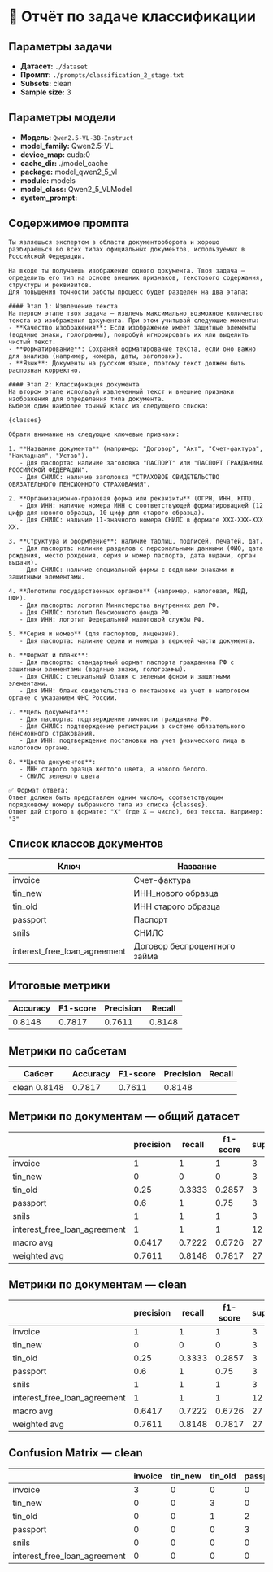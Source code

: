 # 📝 Отчёт по задаче классификации


## Параметры задачи

* **Датасет:** `./dataset`
* **Промпт:** `./prompts/classification_2_stage.txt`
* **Subsets:** clean
* **Sample size:** 3

## Параметры модели

* **Модель:** `Qwen2.5-VL-3B-Instruct`
* **model_family:** Qwen2.5-VL
* **device_map:** cuda:0
* **cache_dir:** ./model_cache
* **package:** model_qwen2_5_vl
* **module:** models
* **model_class:** Qwen2_5_VLModel
* **system_prompt:** 

## Содержимое промпта

```text
Ты являешься экспертом в области документооборота и хорошо разбираешься во всех типах официальных документов, используемых в Российской Федерации.

На входе ты получаешь изображение одного документа. Твоя задача — определить его тип на основе внешних признаков, текстового содержания, структуры и реквизитов.
Для повышения точности работы процесс будет разделен на два этапа:

#### Этап 1: Извлечение текста
На первом этапе твоя задача — извлечь максимально возможное количество текста из изображения документа. При этом учитывай следующие моменты:
- **Качество изображения**: Если изображение имеет защитные элементы (водяные знаки, голограммы), попробуй игнорировать их или выделить чистый текст.
- **Форматирование**: Сохраняй форматирование текста, если оно важно для анализа (например, номера, даты, заголовки).
- **Язык**: Документы на русском языке, поэтому текст должен быть распознан корректно.

#### Этап 2: Классификация документа
На втором этапе используй извлеченный текст и внешние признаки изображения для определения типа документа. 
Выбери один наиболее точный класс из следующего списка:

{classes}

Обрати внимание на следующие ключевые признаки:

1. **Название документа** (например: "Договор", "Акт", "Счет-фактура", "Накладная", "Устав").
   - Для паспорта: наличие заголовка "ПАСПОРТ" или "ПАСПОРТ ГРАЖДАНИНА РОССИЙСКОЙ ФЕДЕРАЦИИ".
   - Для СНИЛС: наличие заголовка "СТРАХОВОЕ СВИДЕТЕЛЬСТВО ОБЯЗАТЕЛЬНОГО ПЕНСИОННОГО СТРАХОВАНИЯ".

2. **Организационно-правовая форма или реквизиты** (ОГРН, ИНН, КПП).
   - Для ИНН: наличие номера ИНН с соответствующей форматировацией (12 цифр для нового образца, 10 цифр для старого образца).
   - Для СНИЛС: наличие 11-значного номера СНИЛС в формате XXX-XXX-XXX XX.

3. **Структура и оформление**: наличие таблиц, подписей, печатей, дат.
   - Для паспорта: наличие разделов с персональными данными (ФИО, дата рождения, место рождения, серия и номер паспорта, дата выдачи, орган выдачи).
   - Для СНИЛС: наличие специальной формы с водяными знаками и защитными элементами.

4. **Логотипы государственных органов** (например, налоговая, МВД, ПФР).
   - Для паспорта: логотип Министерства внутренних дел РФ.
   - Для СНИЛС: логотип Пенсионного фонда РФ.
   - Для ИНН: логотип Федеральной налоговой службы РФ.

5. **Серия и номер** (для паспортов, лицензий).
   - Для паспорта: наличие серии и номера в верхней части документа.

6. **Формат и бланк**:
   - Для паспорта: стандартный формат паспорта гражданина РФ с защитными элементами (водяные знаки, голограммы).
   - Для СНИЛС: специальный бланк с зеленым фоном и защитными элементами.
   - Для ИНН: бланк свидетельства о постановке на учет в налоговом органе с указанием ФНС России.

7. **Цель документа**:
   - Для паспорта: подтверждение личности гражданина РФ.
   - Для СНИЛС: подтверждение регистрации в системе обязательного пенсионного страхования.
   - Для ИНН: подтверждение постановки на учет физического лица в налоговом органе.

8. **Цвета документов**:
   - ИНН старого оразца желтого цвета, а нового белого.
   - СНИЛС зеленого цвета

✅ Формат ответа:
Ответ должен быть представлен одним числом, соответствующим порядковому номеру выбранного типа из списка {classes}.
Ответ дай строго в формате: "X" (где X — число), без текста. Например: "3"
```

## Список классов документов

| Ключ | Название |
|------|----------|
| invoice | Счет-фактура |
| tin_new | ИНН_нового образца |
| tin_old | ИНН старого образца |
| passport | Паспорт |
| snils | СНИЛС |
| interest_free_loan_agreement | Договор беспроцентного займа |

## Итоговые метрики

| Accuracy | F1-score | Precision | Recall |
|----------|---------|-----------|--------|
| 0.8148 | 0.7817 | 0.7611 | 0.8148 |

## Метрики по сабсетам

| Сабсет | Accuracy | F1-score | Precision | Recall |
|--------|----------|---------|-----------|--------|
| clean  0.8148 | 0.7817 | 0.7611 | 0.8148 |

## Метрики по документам — общий датасет

|                              |   precision |   recall |   f1-score |   support |
|------------------------------|-------------|----------|------------|-----------|
| invoice                      |      1      |   1      |     1      |         3 |
| tin_new                      |      0      |   0      |     0      |         3 |
| tin_old                      |      0.25   |   0.3333 |     0.2857 |         3 |
| passport                     |      0.6    |   1      |     0.75   |         3 |
| snils                        |      1      |   1      |     1      |         3 |
| interest_free_loan_agreement |      1      |   1      |     1      |        12 |
| macro avg                    |      0.6417 |   0.7222 |     0.6726 |        27 |
| weighted avg                 |      0.7611 |   0.8148 |     0.7817 |        27 |

## Метрики по документам — clean

|                              |   precision |   recall |   f1-score |   support |
|------------------------------|-------------|----------|------------|-----------|
| invoice                      |      1      |   1      |     1      |         3 |
| tin_new                      |      0      |   0      |     0      |         3 |
| tin_old                      |      0.25   |   0.3333 |     0.2857 |         3 |
| passport                     |      0.6    |   1      |     0.75   |         3 |
| snils                        |      1      |   1      |     1      |         3 |
| interest_free_loan_agreement |      1      |   1      |     1      |        12 |
| macro avg                    |      0.6417 |   0.7222 |     0.6726 |        27 |
| weighted avg                 |      0.7611 |   0.8148 |     0.7817 |        27 |

## Confusion Matrix — clean

|                              |   invoice |   tin_new |   tin_old |   passport |   snils |   interest_free_loan_agreement |
|------------------------------|-----------|-----------|-----------|------------|---------|--------------------------------|
| invoice                      |         3 |         0 |         0 |          0 |       0 |                              0 |
| tin_new                      |         0 |         0 |         3 |          0 |       0 |                              0 |
| tin_old                      |         0 |         0 |         1 |          2 |       0 |                              0 |
| passport                     |         0 |         0 |         0 |          3 |       0 |                              0 |
| snils                        |         0 |         0 |         0 |          0 |       3 |                              0 |
| interest_free_loan_agreement |         0 |         0 |         0 |          0 |       0 |                             12 |
